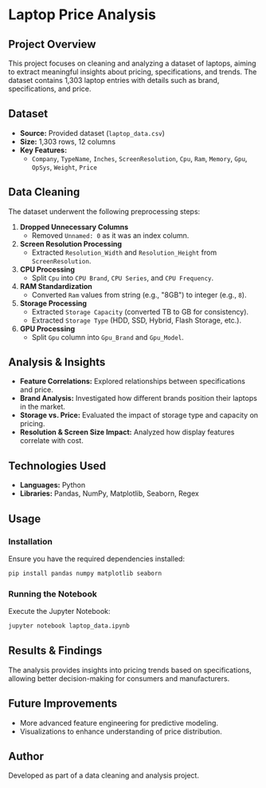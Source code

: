 # Laptop Price Analysis

## Project Overview
This project focuses on cleaning and analyzing a dataset of laptops, aiming to extract meaningful insights about pricing, specifications, and trends. The dataset contains 1,303 laptop entries with details such as brand, specifications, and price.

## Dataset
- **Source:** Provided dataset (`laptop_data.csv`)
- **Size:** 1,303 rows, 12 columns
- **Key Features:**
  - `Company`, `TypeName`, `Inches`, `ScreenResolution`, `Cpu`, `Ram`, `Memory`, `Gpu`, `OpSys`, `Weight`, `Price`

## Data Cleaning
The dataset underwent the following preprocessing steps:
1. **Dropped Unnecessary Columns**
   - Removed `Unnamed: 0` as it was an index column.
2. **Screen Resolution Processing**
   - Extracted `Resolution_Width` and `Resolution_Height` from `ScreenResolution`.
3. **CPU Processing**
   - Split `Cpu` into `CPU Brand`, `CPU Series`, and `CPU Frequency`.
4. **RAM Standardization**
   - Converted `Ram` values from string (e.g., "8GB") to integer (e.g., `8`).
5. **Storage Processing**
   - Extracted `Storage Capacity` (converted TB to GB for consistency).
   - Extracted `Storage Type` (HDD, SSD, Hybrid, Flash Storage, etc.).
6. **GPU Processing**
   - Split `Gpu` column into `Gpu_Brand` and `Gpu_Model`.

## Analysis & Insights
- **Feature Correlations:** Explored relationships between specifications and price.
- **Brand Analysis:** Investigated how different brands position their laptops in the market.
- **Storage vs. Price:** Evaluated the impact of storage type and capacity on pricing.
- **Resolution & Screen Size Impact:** Analyzed how display features correlate with cost.

## Technologies Used
- **Languages:** Python
- **Libraries:** Pandas, NumPy, Matplotlib, Seaborn, Regex

## Usage
### Installation
Ensure you have the required dependencies installed:
```bash
pip install pandas numpy matplotlib seaborn
```

### Running the Notebook
Execute the Jupyter Notebook:
```bash
jupyter notebook laptop_data.ipynb
```

## Results & Findings
The analysis provides insights into pricing trends based on specifications, allowing better decision-making for consumers and manufacturers.

## Future Improvements
- More advanced feature engineering for predictive modeling.
- Visualizations to enhance understanding of price distribution.

## Author
Developed as part of a data cleaning and analysis project.
